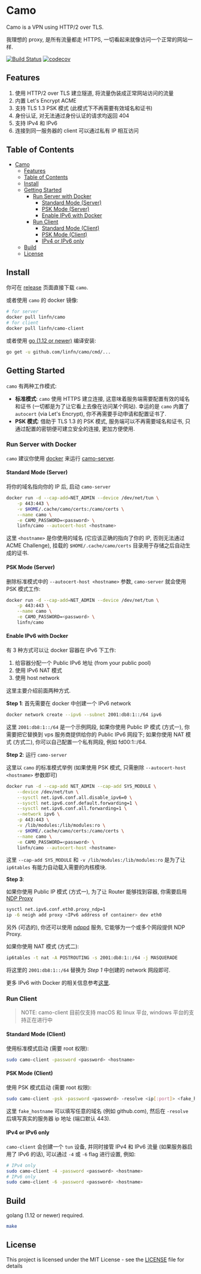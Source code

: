 # Camo

Camo is a VPN using HTTP/2 over TLS.

我理想的 proxy, 是所有流量都走 HTTPS, 一切看起来就像访问一个正常的网站一样.

[![Build Status](https://travis-ci.com/linfn/camo.svg?branch=master)](https://travis-ci.com/linfn/camo)
[![codecov](https://codecov.io/gh/linfn/camo/branch/master/graph/badge.svg)](https://codecov.io/gh/linfn/camo)

## Features

1. 使用 HTTP/2 over TLS 建立隧道, 将流量伪装成正常网站访问的流量
2. 内置 Let's Encrypt ACME
3. 支持 TLS 1.3 PSK 模式 (此模式下不再需要有效域名和证书)
4. 身份认证, 对无法通过身份认证的请求均返回 404
5. 支持 IPv4 和 IPv6
6. 连接到同一服务器的 client 可以通过私有 IP 相互访问

## Table of Contents

- [Camo](#camo)
  - [Features](#features)
  - [Table of Contents](#table-of-contents)
  - [Install](#install)
  - [Getting Started](#getting-started)
    - [Run Server with Docker](#run-server-with-docker)
      - [Standard Mode (Server)](#standard-mode-server)
      - [PSK Mode (Server)](#psk-mode-server)
      - [Enable IPv6 with Docker](#enable-ipv6-with-docker)
    - [Run Client](#run-client)
      - [Standard Mode (Client)](#standard-mode-client)
      - [PSK Mode (Client)](#psk-mode-client)
      - [IPv4 or IPv6 only](#ipv4-or-ipv6-only)
  - [Build](#build)
  - [License](#license)

## Install

你可在 [release](https://github.com/linfn/camo/releases) 页面直接下载 `camo`.

或者使用 `camo` 的 docker 镜像:

```sh
# for server
docker pull linfn/camo
# for client
docker pull linfn/camo-client
```

或者使用 [go (1.12 or newer)](https://golang.org) 编译安装:

```sh
go get -u github.com/linfn/camo/cmd/...
```

## Getting Started

`camo` 有两种工作模式:

- **标准模式**: `camo` 使用 HTTPS 建立连接, 这意味着服务端需要配置有效的域名和证书 (一切都是为了让它看上去像在访问某个网站).
幸运的是 `camo` 内置了 `autocert` (via Let's Encrypt), 你不再需要手动申请和配置证书了.
- **PSK 模式**: 借助于 TLS 1.3 的 PSK 模式, 服务端可以不再需要域名和证书, 只通过配置的密钥便可建立安全的连接, 更加方便使用.

### Run Server with Docker

`camo` 建议你使用 [docker](https://get.docker.com/) 来运行 [camo-server](https://hub.docker.com/r/linfn/camo).

#### Standard Mode (Server)

将你的域名指向你的 IP 后, 启动 `camo-server`

```sh
docker run -d --cap-add=NET_ADMIN --device /dev/net/tun \
    -p 443:443 \
    -v $HOME/.cache/camo/certs:/camo/certs \
    --name camo \
    -e CAMO_PASSWORD=<password> \
    linfn/camo --autocert-host <hostname>
```

这里 `<hostname>` 是你使用的域名 (它应该正确的指向了你的 IP, 否则无法通过 ACME Challenge), 挂载的 `$HOME/.cache/camo/certs` 目录用于存储之后自动生成的证书.

#### PSK Mode (Server)

删除标准模式中的 `--autocert-host <hostname>` 参数, `camo-server` 就会使用 PSK 模式工作:

```sh
docker run -d --cap-add=NET_ADMIN --device /dev/net/tun \
    -p 443:443 \
    --name camo \
    -e CAMO_PASSWORD=<password> \
    linfn/camo
```

#### Enable IPv6 with Docker

有 3 种方式可以让 docker 容器在 IPv6 下工作:

1. 给容器分配一个 Public IPv6 地址 (from your public pool)
2. 使用 IPv6 NAT 模式
3. 使用 host network

这里主要介绍前面两种方式.

**Step 1**: 首先需要在 docker 中创建一个 IPv6 network

```sh
docker network create --ipv6 --subnet 2001:db8:1::/64 ipv6
```

这里 `2001:db8:1::/64` 是一个示例网段, 如果你使用 Public IP 模式 (方式一), 你需要把它替换到 vps 服务商提供给你的 Public IPv6 网段下;
如果你使用 NAT 模式 (方式二), 你可以自己配置一个私有网段, 例如 fd00:1::/64.

**Step 2**: 运行 `camo-server`

这里以 `camo` 的标准模式举例 (如果使用 PSK 模式, 只需删除 `--autocert-host <hostname>` 参数即可)

```sh
docker run -d --cap-add NET_ADMIN --cap-add SYS_MODULE \
    --device /dev/net/tun \
    --sysctl net.ipv6.conf.all.disable_ipv6=0 \
    --sysctl net.ipv6.conf.default.forwarding=1 \
    --sysctl net.ipv6.conf.all.forwarding=1 \
    --network ipv6 \
    -p 443:443 \
    -v /lib/modules:/lib/modules:ro \
    -v $HOME/.cache/camo/certs:/camo/certs \
    --name camo \
    -e CAMO_PASSWORD=<password> \
    linfn/camo --autocert-host <hostname>
```

这里 `--cap-add SYS_MODULE` 和 `-v /lib/modules:/lib/modules:ro` 是为了让 `ip6tables` 有能力自动载入需要的内核模块.

**Step 3**:

如果你使用 Public IP 模式 (方式一), 为了让 Router 能够找到容器, 你需要启用 [NDP Proxy](https://en.wikipedia.org/wiki/Neighbor_Discovery_Protocol)

```sh
sysctl net.ipv6.conf.eth0.proxy_ndp=1
ip -6 neigh add proxy <IPv6 address of container> dev eth0
```

另外 (可选的), 你还可以使用 [ndppd](https://github.com/DanielAdolfsson/ndppd) 服务, 它能够为一个或多个网段提供 NDP Proxy.

如果你使用 NAT 模式 (方式二):

```sh
ip6tables -t nat -A POSTROUTING -s 2001:db8:1::/64 -j MASQUERADE
```

将这里的 `2001:db8:1::/64` 替换为 *Step 1* 中创建的 network 网段即可.

更多 IPv6 with Docker 的相关信息参考[这里](https://docs.docker.com/v17.09/engine/userguide/networking/default_network/ipv6/).

### Run Client

> NOTE: camo-client 目前仅支持 macOS 和 linux 平台, windows 平台的支持正在进行中

#### Standard Mode (Client)

使用标准模式启动 (需要 root 权限):

```sh
sudo camo-client -password <password> <hostname>
```

#### PSK Mode (Client)

使用 PSK 模式启动 (需要 root 权限):

```sh
sudo camo-client -psk -password <password> -resolve <ip[:port]> <fake_hostname>
```

这里 `fake_hostname` 可以填写任意的域名 (例如 github.com), 然后在 `-resolve` 后填写真实的服务器 ip 地址 (端口默认 443).

#### IPv4 or IPv6 only

`camo-client` 会创建一个 `tun` 设备, 并同时接管 IPv4 和 IPv6 流量 (如果服务器启用了 IPv6 的话), 可以通过 `-4` 或 `-6` flag 进行设置, 例如:

```sh
# IPv4 only
sudo camo-client -4 -password <password> <hostname>
# IPv6 only
sudo camo-client -6 -password <password> <hostname>
```

## Build

golang (1.12 or newer) required.

```sh
make
```

## License

This project is licensed under the MIT License - see the [LICENSE](LICENSE) file for details
